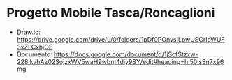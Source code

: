 # Progetto Mobile Tasca/Roncaglioni
- Draw.io: https://drive.google.com/drive/u/0/folders/1pDf0POnysILpwUSGrloWUF3xZLCxhjOE
- Documento: https://docs.google.com/document/d/1jScfStzxw-228ikvhAz02SojzxWV5waH9wbm4diy9SY/edit#heading=h.50ls8n7x96mg
